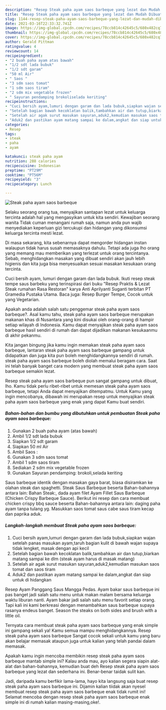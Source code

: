```yaml
---
description: "Resep Steak paha ayam saos barbeque yang lezat dan Mudah Dibuat"
title: "Resep Steak paha ayam saos barbeque yang lezat dan Mudah Dibuat"
slug: 1144-resep-steak-paha-ayam-saos-barbeque-yang-lezat-dan-mudah-dibuat
date: 2021-03-16T22:33:32.741Z
image: https://img-global.cpcdn.com/recipes/78ccb814c42645c5/680x482cq70/steak-paha-ayam-saos-barbeque-foto-resep-utama.jpg
thumbnail: https://img-global.cpcdn.com/recipes/78ccb814c42645c5/680x482cq70/steak-paha-ayam-saos-barbeque-foto-resep-utama.jpg
cover: https://img-global.cpcdn.com/recipes/78ccb814c42645c5/680x482cq70/steak-paha-ayam-saos-barbeque-foto-resep-utama.jpg
author: Gerald Pittman
ratingvalue: 4
reviewcount: 14
recipeingredient:
- "2 buah paha ayam atas bawah"
- "1/2 sdt lada bubuk"
- "1/2 sdt garam"
- "50 ml Air"
- " Saos "
- "3 sdm saos tomat"
- "1 sdm saos tiram"
- "2 sdm mix vegetable frozen"
- " Sayuran pendamping brokoliselada keriting"
recipeinstructions:
- "Cuci bersih ayam,lumuri dengan garam dan lada bubuk,siapkan wajan setelah panas masukan ayam,taruh bagian kulit di bawah wajan supaya tidak lengket, masak dengan api kecil"
- "Setelah bagian bawah kecoklatan balik,tambahkan air dan tutup,biarkan matang sampai ke dlm (steak ayam harus di masak matang)"
- "Setelah air agak surut masukan sayuran,aduk2,kemudian masukan saos tomat dan saos tiram"
- "Aduk2 dan pastikan ayam matang sampai ke dalam,angkat dan siap untuk di hidangkan"
categories:
- Resep
tags:
- steak
- paha
- ayam

katakunci: steak paha ayam 
nutrition: 288 calories
recipecuisine: Indonesian
preptime: "PT29M"
cooktime: "PT56M"
recipeyield: "3"
recipecategory: Lunch

---
```



![Steak paha ayam saos barbeque](https://img-global.cpcdn.com/recipes/78ccb814c42645c5/680x482cq70/steak-paha-ayam-saos-barbeque-foto-resep-utama.jpg)

Selaku seorang orang tua, menyajikan santapan lezat untuk keluarga tercinta adalah hal yang mengasyikan untuk kita sendiri. Kewajiban seorang  wanita Tidak cuman menangani rumah saja, namun anda pun wajib menyediakan keperluan gizi tercukupi dan hidangan yang dikonsumsi keluarga tercinta mesti lezat.

Di masa  sekarang, kita sebenarnya dapat mengorder hidangan instan walaupun tidak harus susah memasaknya dahulu. Tetapi ada juga lho orang yang memang mau memberikan yang terlezat untuk orang tercintanya. Sebab, menghidangkan masakan yang dibuat sendiri akan jauh lebih higienis dan kita juga bisa menyesuaikan sesuai masakan kesukaan orang tercinta. 

Cuci bersih ayam, lumuri dengan garam dan lada bubuk. Ikuti resep steak tempe saus barbeku yang terinspirasi dari buku &#34;Resep Praktis &amp; Lezat Steak rumahan Rasa Restoran&#34; karya Anti Aprilyanti Suganti terbitan PT Gramedia Pustaka Utama. Baca juga: Resep Burger Tempe, Cocok untuk yang Vegetarian.

Apakah anda adalah salah satu penggemar steak paha ayam saos barbeque?. Asal kamu tahu, steak paha ayam saos barbeque merupakan makanan khas di Nusantara yang kini disukai oleh orang-orang di hampir setiap wilayah di Indonesia. Kamu dapat menyajikan steak paha ayam saos barbeque hasil sendiri di rumah dan dapat dijadikan makanan kesukaanmu di akhir pekanmu.

Kita jangan bingung jika kamu ingin memakan steak paha ayam saos barbeque, lantaran steak paha ayam saos barbeque gampang untuk didapatkan dan juga kita pun boleh menghidangkannya sendiri di rumah. steak paha ayam saos barbeque boleh diolah memalui beragam cara. Saat ini telah banyak banget cara modern yang membuat steak paha ayam saos barbeque semakin lezat.

Resep steak paha ayam saos barbeque pun sangat gampang untuk dibuat, lho. Kamu tidak perlu ribet-ribet untuk memesan steak paha ayam saos barbeque, tetapi Anda dapat menyajikan ditempatmu. Untuk Kamu yang ingin mencobanya, dibawah ini merupakan resep untuk menyajikan steak paha ayam saos barbeque yang enak yang dapat Kamu buat sendiri.

<!--inarticleads1-->

##### Bahan-bahan dan bumbu yang dibutuhkan untuk pembuatan Steak paha ayam saos barbeque:

1. Gunakan 2 buah paha ayam (atas bawah)
1. Ambil 1/2 sdt lada bubuk
1. Siapkan 1/2 sdt garam
1. Siapkan 50 ml Air
1. Ambil  Saos :
1. Gunakan 3 sdm saos tomat
1. Ambil 1 sdm saos tiram
1. Sediakan 2 sdm mix vegetable frozen
1. Gunakan  Sayuran pendamping: brokoli,selada keriting


Saus barbeque identik dengan masakan gaya barat, biasa disiramkan ke olahan steak dan spaghetti. Steak Saus Barbeque beserta Bahan-bahannya antara lain: Bahan Steak:, dada ayam filet Ayam Fillet Saus Barbeque (Chicken Crispy Barbeque Sauce). Berikut ini resep dan cara membuat chicken crispy bbq sauce beserta Bahan-bahannya antara lain: daging paha ayam tanpa tulang yg. Masukkan saos tomat saus cabe saus tiram kecap dan paprika aduk. 

<!--inarticleads2-->

##### Langkah-langkah membuat Steak paha ayam saos barbeque:

1. Cuci bersih ayam,lumuri dengan garam dan lada bubuk,siapkan wajan setelah panas masukan ayam,taruh bagian kulit di bawah wajan supaya tidak lengket, masak dengan api kecil
1. Setelah bagian bawah kecoklatan balik,tambahkan air dan tutup,biarkan matang sampai ke dlm (steak ayam harus di masak matang)
1. Setelah air agak surut masukan sayuran,aduk2,kemudian masukan saos tomat dan saos tiram
1. Aduk2 dan pastikan ayam matang sampai ke dalam,angkat dan siap untuk di hidangkan


Resep Ayam Panggang Saus Mangga Pedas. Ayam bakar saus barbeque ini pas banget jadi salah satu menu untuk makan malam bersama keluarga waktu liburan nanti. Ayam bakar jadi salah satu menu favorit setiap orang. Tapi kali ini kami berkreasi dengan menambahkan saus barbeque supaya rasanya endeus banget. Season the steaks on both sides and brush with a little oil. 

Ternyata cara membuat steak paha ayam saos barbeque yang enak simple ini gampang sekali ya! Kamu semua mampu menghidangkannya. Resep steak paha ayam saos barbeque Sangat cocok sekali untuk kamu yang baru akan belajar memasak ataupun juga untuk kalian yang telah pandai dalam memasak.

Apakah kamu ingin mencoba membikin resep steak paha ayam saos barbeque mantab simple ini? Kalau anda mau, ayo kalian segera siapin alat-alat dan bahan-bahannya, kemudian buat deh Resep steak paha ayam saos barbeque yang lezat dan sederhana ini. Benar-benar taidak sulit kan. 

Jadi, daripada kamu berfikir lama-lama, hayo kita langsung saja buat resep steak paha ayam saos barbeque ini. Dijamin kalian tiidak akan nyesel membuat resep steak paha ayam saos barbeque enak tidak rumit ini! Selamat mencoba dengan resep steak paha ayam saos barbeque enak simple ini di rumah kalian masing-masing,oke!.

